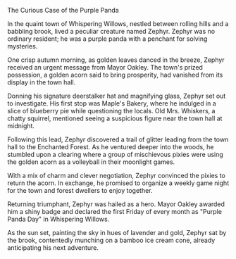 The Curious Case of the Purple Panda

In the quaint town of Whispering Willows, nestled between rolling hills and a babbling brook, lived a peculiar creature named Zephyr. Zephyr was no ordinary resident; he was a purple panda with a penchant for solving mysteries.

One crisp autumn morning, as golden leaves danced in the breeze, Zephyr received an urgent message from Mayor Oakley. The town's prized possession, a golden acorn said to bring prosperity, had vanished from its display in the town hall.

Donning his signature deerstalker hat and magnifying glass, Zephyr set out to investigate. His first stop was Maple's Bakery, where he indulged in a slice of blueberry pie while questioning the locals. Old Mrs. Whiskers, a chatty squirrel, mentioned seeing a suspicious figure near the town hall at midnight.

Following this lead, Zephyr discovered a trail of glitter leading from the town hall to the Enchanted Forest. As he ventured deeper into the woods, he stumbled upon a clearing where a group of mischievous pixies were using the golden acorn as a volleyball in their moonlight games.

With a mix of charm and clever negotiation, Zephyr convinced the pixies to return the acorn. In exchange, he promised to organize a weekly game night for the town and forest dwellers to enjoy together.

Returning triumphant, Zephyr was hailed as a hero. Mayor Oakley awarded him a shiny badge and declared the first Friday of every month as "Purple Panda Day" in Whispering Willows.

As the sun set, painting the sky in hues of lavender and gold, Zephyr sat by the brook, contentedly munching on a bamboo ice cream cone, already anticipating his next adventure.